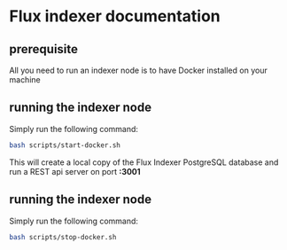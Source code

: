 # Flux indexer documentation

## prerequisite
All you need to run an indexer node is to have Docker installed on your machine

## running the indexer node
Simply run the following command: 

```bash
bash scripts/start-docker.sh
```

This will create a local copy of the Flux Indexer PostgreSQL database and run a REST api server on port **:3001**


## running the indexer node
Simply run the following command: 

```bash
bash scripts/stop-docker.sh
```